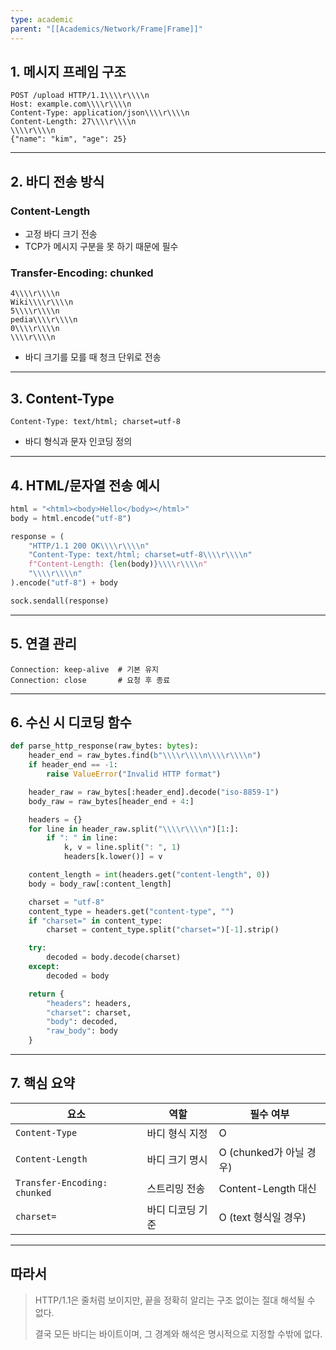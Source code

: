 ```yaml
---
type: academic
parent: "[[Academics/Network/Frame|Frame]]"
---
```

## 1. 메시지 프레임 구조

```
POST /upload HTTP/1.1\\\\r\\\\n
Host: example.com\\\\r\\\\n
Content-Type: application/json\\\\r\\\\n
Content-Length: 27\\\\r\\\\n
\\\\r\\\\n
{"name": "kim", "age": 25}

```

---

## 2. 바디 전송 방식

### Content-Length

- 고정 바디 크기 전송
- TCP가 메시지 구분을 못 하기 때문에 필수

### Transfer-Encoding: chunked

```
4\\\\r\\\\n
Wiki\\\\r\\\\n
5\\\\r\\\\n
pedia\\\\r\\\\n
0\\\\r\\\\n
\\\\r\\\\n

```

- 바디 크기를 모를 때 청크 단위로 전송

---

## 3. Content-Type

```
Content-Type: text/html; charset=utf-8

```

- 바디 형식과 문자 인코딩 정의

---

## 4. HTML/문자열 전송 예시

```python
html = "<html><body>Hello</body></html>"
body = html.encode("utf-8")

response = (
    "HTTP/1.1 200 OK\\\\r\\\\n"
    "Content-Type: text/html; charset=utf-8\\\\r\\\\n"
    f"Content-Length: {len(body)}\\\\r\\\\n"
    "\\\\r\\\\n"
).encode("utf-8") + body

sock.sendall(response)

```

---

## 5. 연결 관리

```
Connection: keep-alive  # 기본 유지
Connection: close       # 요청 후 종료

```

---

## 6. 수신 시 디코딩 함수

```python
def parse_http_response(raw_bytes: bytes):
    header_end = raw_bytes.find(b"\\\\r\\\\n\\\\r\\\\n")
    if header_end == -1:
        raise ValueError("Invalid HTTP format")

    header_raw = raw_bytes[:header_end].decode("iso-8859-1")
    body_raw = raw_bytes[header_end + 4:]

    headers = {}
    for line in header_raw.split("\\\\r\\\\n")[1:]:
        if ": " in line:
            k, v = line.split(": ", 1)
            headers[k.lower()] = v

    content_length = int(headers.get("content-length", 0))
    body = body_raw[:content_length]

    charset = "utf-8"
    content_type = headers.get("content-type", "")
    if "charset=" in content_type:
        charset = content_type.split("charset=")[-1].strip()

    try:
        decoded = body.decode(charset)
    except:
        decoded = body

    return {
        "headers": headers,
        "charset": charset,
        "body": decoded,
        "raw_body": body
    }

```

---

## 7. 핵심 요약

|요소|역할|필수 여부|
|---|---|---|
|`Content-Type`|바디 형식 지정|O|
|`Content-Length`|바디 크기 명시|O (chunked가 아닐 경우)|
|`Transfer-Encoding: chunked`|스트리밍 전송|Content-Length 대신|
|`charset=`|바디 디코딩 기준|O (text 형식일 경우)|

---

## 따라서

> HTTP/1.1은 줄처럼 보이지만, 끝을 정확히 알리는 구조 없이는 절대 해석될 수 없다.
> 
> 결국 모든 바디는 바이트이며, 그 경계와 해석은 명시적으로 지정할 수밖에 없다.